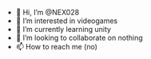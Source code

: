 - 👋 Hi, I’m @NEX028
- 👀 I’m interested in videogames
- 🌱 I’m currently learning unity
- 💞️ I’m looking to collaborate on nothing
- 📫 How to reach me (no)

<!---
NEX028/NEX028 is a ✨ special ✨ repository because its `README.md` (this file) appears on your GitHub profile.
You can click the Preview link to take a look at your changes.
--->
